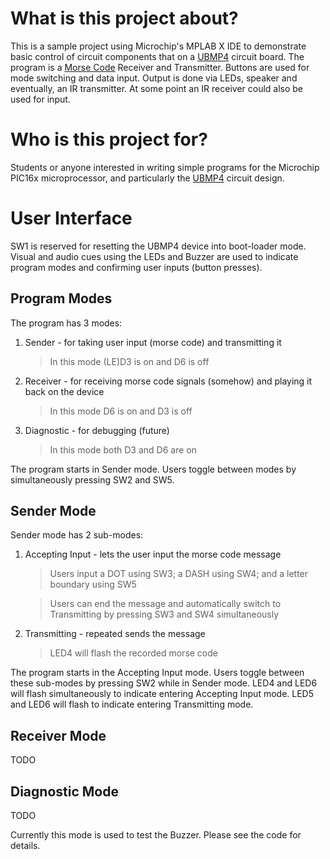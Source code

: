 # What is this project about?

This is a sample project using Microchip's MPLAB X IDE to demonstrate basic control of circuit components that on a [UBMP4](https://mirobo.tech) circuit board.
The program is a [Morse Code](https://en.wikipedia.org/wiki/Morse_code) Receiver and Transmitter. Buttons are used for mode switching and data input. Output is done via LEDs, speaker and eventually, an IR transmitter. At some point an IR receiver could also be used for input.

# Who is this project for?

Students or anyone interested in writing simple programs for the Microchip PIC16x microprocessor, and particularly the [UBMP4](https://mirobo.tech) circuit design.

# User Interface

SW1 is reserved for resetting the UBMP4 device into boot-loader mode. Visual and audio cues using the LEDs and Buzzer are used to indicate program modes and confirming user inputs (button presses).

## Program Modes

The program has 3 modes:

1. Sender - for taking user input (morse code) and transmitting it
   > In this mode (LE)D3 is on and D6 is off
2. Receiver - for receiving morse code signals (somehow) and playing it back on the device
   > In this mode D6 is on and D3 is off
3. Diagnostic - for debugging (future)
   > In this mode both D3 and D6 are on

The program starts in Sender mode. Users toggle between modes by simultaneously pressing SW2 and SW5.

## Sender Mode

Sender mode has 2 sub-modes:

1. Accepting Input - lets the user input the morse code message

   > Users input a DOT using SW3; a DASH using SW4; and a letter boundary using SW5

   > Users can end the message and automatically switch to Transmitting by pressing SW3 and SW4 simultaneously

2. Transmitting - repeated sends the message

   > LED4 will flash the recorded morse code

The program starts in the Accepting Input mode. Users toggle between these sub-modes by pressing SW2 while in Sender mode. LED4 and LED6 will flash simultaneously to indicate entering Accepting Input mode. LED5 and LED6 will flash to indicate entering Transmitting mode.

## Receiver Mode

TODO

## Diagnostic Mode

TODO

Currently this mode is used to test the Buzzer. Please see the code for details.
